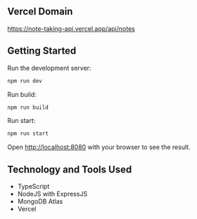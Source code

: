 ## Vercel Domain
https://note-taking-api.vercel.app/api/notes

## Getting Started

Run the development server:

```bash
npm run dev
```

Run build:

```bash
npm run build
```

Run start:

```bash
npm run start
```

Open [http://localhost:8080](http://localhost:8080) with your browser to see the result.

## Technology and Tools Used

-   TypeScript
-   NodeJS with ExpressJS
-   MongoDB Atlas
-   Vercel
